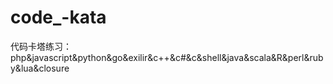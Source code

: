 # code_-kata
代码卡塔练习：php&amp;javascript&amp;python&amp;go&amp;exilir&amp;c++&amp;c#&amp;c&amp;shell&amp;java&amp;scala&amp;R&amp;perl&amp;ruby&amp;lua&amp;closure
